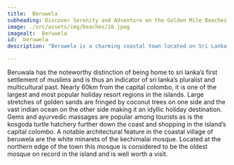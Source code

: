 ```yaml
---
title:  Beruwela 
subheading: Discover Serenity and Adventure on the Golden Mile Beaches
image: ./src/assets/img/beaches/18.jpeg
imagealt:  Beruwela 
id:  beruwela
description: "Beruwela is a charming coastal town located on Sri Lanka's Western coast, known for its pristine beaches, picturesque landscapes, and rich cultural heritage.  "

---
```

Beruwala has the noteworthy distinction of being home to sri lanka’s first settlement of muslims and is thus an indicator of sri lanka’s pluralist and multicultural past. Nearly 60km from the capital colombo, it is one of the largest and most popular holiday resort regions in the islands. Large stretches of golden sands are fringed by coconut trees on one side and the vast indian ocean on the other side making it an idyllic holiday destination. Gems and ayurvedic massages are popular among tourists as is the kosgoda turtle hatchery further down the coast and shopping in the island’s capital colombo. A notable architectural feature in the coastal village of beruwela are the white minarets of the kechimalai mosque. Located at the northern edge of the town this mosque is considered to be the oldest mosque on record in the island and is well worth a visit.
